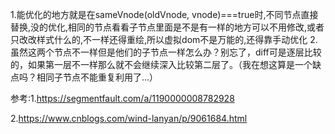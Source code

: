 1.能优化的地方就是在sameVnode(oldVnode, vnode)===true时,不同节点直接替换,没的优化,相同的节点看看子节点里面是不是有一样的地方可以不用修改,或者只改改样式什么的,不一样还得重绘,所以虚拟dom不是万能的,还得靠手动优化
2.虽然这两个节点不一样但是他们的子节点一样怎么办？别忘了，diff可是逐层比较的，如果第一层不一样那么就不会继续深入比较第二层了。（我在想这算是一个缺点吗？相同子节点不能重复利用了...）



参考:1.https://segmentfault.com/a/1190000008782928

2.https://www.cnblogs.com/wind-lanyan/p/9061684.html